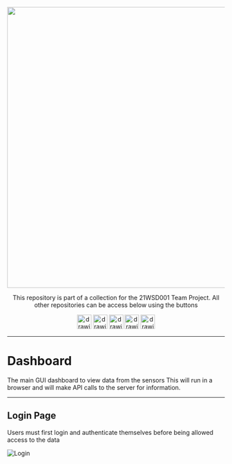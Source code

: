 <p align="center">
	<a href="https://github.com/lboroWMEME-TeamProject/CCC-ProjectDocs"><img src="https://i.imgur.com/VwT4NrJ.png" width=650></a>
	<p align="center"> This repository is part of  a collection for the 21WSD001 Team Project. 
	All other repositories can be access below using the buttons</p>
</p>

<p align="center">
	<a href="https://github.com/lboroWMEME-TeamProject/CCC-ProjectDocs"><img src="https://i.imgur.com/rBaZyub.png" alt="drawing" height = 33/></a> 
	<a href="https://github.com/ajayvarghese2000/Dashboard"><img src="https://i.imgur.com/fz7rgd9.png" alt="drawing" height = 33/></a> 
	<a href="https://github.com/ajayvarghese2000/Cloud-Server"><img src="https://i.imgur.com/bsimXcV.png" alt="drawing" height = 33/></a> 
	<a><img src="https://i.imgur.com/yKFokIL.png" alt="drawing" height = 33/></a> 
	<a href="https://github.com/ajayvarghese2000/Simulated-Drone"><img src="https://i.imgur.com/WMOZbrf.png" alt="drawing" height = 33/></a>
</p>

------------

# Dashboard
The main GUI dashboard to view data from the sensors
This will run in a browser and will make API calls to the server for information.

------------

## Login Page
Users must first login and authenticate themselves before being allowed access to the data

![Login](https://github.com/ajayvarghese2000/Dashboard/blob/main/docs/img/Dashbaord%20Login.gif?raw=true)
